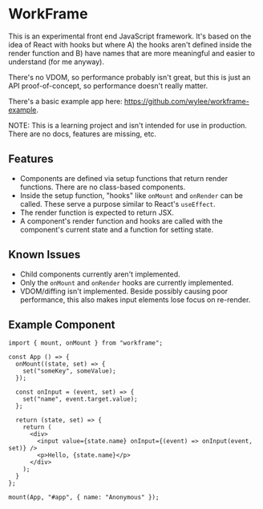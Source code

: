 # WorkFrame

This is an experimental front end JavaScript framework. It's based on
the idea of React with hooks but where A) the hooks aren't defined
inside the render function and B) have names that are more meaningful
and easier to understand (for me anyway).

There's no VDOM, so performance probably isn't great, but this is just
an API proof-of-concept, so performance doesn't really matter.

There's a basic example app here:
https://github.com/wylee/workframe-example.

NOTE: This is a learning project and isn't intended for use in
production. There are no docs, features are missing, etc.

## Features

- Components are defined via setup functions that return render
  functions. There are no class-based components.
- Inside the setup function, "hooks" like `onMount` and `onRender` can
  be called. These serve a purpose similar to React's `useEffect`.
- The render function is expected to return JSX.
- A component's render function and hooks are called with the
  component's current state and a function for setting state.

## Known Issues

- Child components currently aren't implemented.
- Only the `onMount` and `onRender` hooks are currently implemented.
- VDOM/diffing isn't implemented. Beside possibly causing poor
  performance, this also makes input elements lose focus on re-render.

## Example Component

    import { mount, onMount } from "workframe";

    const App () => {
      onMount((state, set) => {
        set("someKey", someValue);
      });

      const onInput = (event, set) => {
        set("name", event.target.value);
      };

      return (state, set) => {
        return (
          <div>
            <input value={state.name} onInput={(event) => onInput(event, set)} />
            <p>Hello, {state.name}</p>
          </div>
        );
      }
    };

    mount(App, "#app", { name: "Anonymous" });

